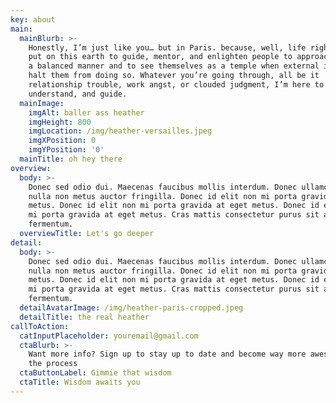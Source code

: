 ```yaml
---
key: about
main:
  mainBlurb: >-
    Honestly, I’m just like you… but in Paris. because, well, life right! I was
    put on this earth to guide, mentor, and enlighten people to approach life in
    a balanced manner and to see themselves as a temple when external influences
    halt them from doing so. Whatever you’re going through, all be it
    relationship trouble, work angst, or clouded judgment, I’m here to listen,
    understand, and guide.
  mainImage:
    imgAlt: baller ass heather
    imgHeight: 800
    imgLocation: /img/heather-versailles.jpeg
    imgXPosition: 0
    imgYPosition: '0'
  mainTitle: oh hey there
overview:
  body: >-
    Donec sed odio dui. Maecenas faucibus mollis interdum. Donec ullamcorper
    nulla non metus auctor fringilla. Donec id elit non mi porta gravida at eget
    metus. Donec id elit non mi porta gravida at eget metus. Donec id elit non
    mi porta gravida at eget metus. Cras mattis consectetur purus sit amet
    fermentum.
  overviewTitle: Let's go deeper
detail:
  body: >-
    Donec sed odio dui. Maecenas faucibus mollis interdum. Donec ullamcorper
    nulla non metus auctor fringilla. Donec id elit non mi porta gravida at eget
    metus. Donec id elit non mi porta gravida at eget metus. Donec id elit non
    mi porta gravida at eget metus. Cras mattis consectetur purus sit amet
    fermentum.
  detailAvatarImage: /img/heather-paris-cropped.jpeg
  detailTitle: the real heather
callToAction:
  catInputPlaceholder: youremail@gmail.com
  ctaBlurb: >-
    Want more info? Sign up to stay up to date and become way more awesome in
    the process
  ctaButtonLabel: Gimmie that wisdom
  ctaTitle: Wisdom awaits you
---
```


